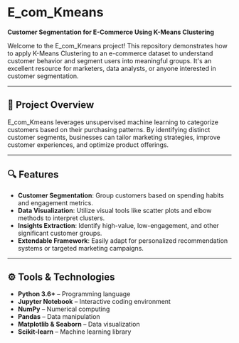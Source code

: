 # E_com_Kmeans

**Customer Segmentation for E-Commerce Using K-Means Clustering**

Welcome to the E_com_Kmeans project! This repository demonstrates how to apply K-Means Clustering to an e-commerce dataset to understand customer behavior and segment users into meaningful groups. It's an excellent resource for marketers, data analysts, or anyone interested in customer segmentation.

---

## 📌 Project Overview

E_com_Kmeans leverages unsupervised machine learning to categorize customers based on their purchasing patterns. By identifying distinct customer segments, businesses can tailor marketing strategies, improve customer experiences, and optimize product offerings.

---

## 🔍 Features

- **Customer Segmentation**: Group customers based on spending habits and engagement metrics.
- **Data Visualization**: Utilize visual tools like scatter plots and elbow methods to interpret clusters.
- **Insights Extraction**: Identify high-value, low-engagement, and other significant customer groups.
- **Extendable Framework**: Easily adapt for personalized recommendation systems or targeted marketing campaigns.

---

## ⚙️ Tools & Technologies

- **Python 3.6+** – Programming language
- **Jupyter Notebook** – Interactive coding environment
- **NumPy** – Numerical computing
- **Pandas** – Data manipulation
- **Matplotlib & Seaborn** – Data visualization
- **Scikit-learn** – Machine learning library
